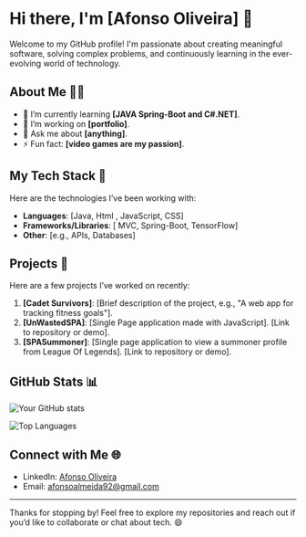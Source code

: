 # Hi there, I'm [Afonso Oliveira] 👋

Welcome to my GitHub profile! I'm passionate about creating meaningful software, solving complex problems, and continuously learning in the ever-evolving world of technology.

## About Me 🧑‍💻
- 🌱 I’m currently learning **[JAVA Spring-Boot and C#.NET]**.
- 🔭 I’m working on **[portfolio]**.
- 💬 Ask me about **[anything]**.
- ⚡ Fun fact: **[video games are my passion]**.

## My Tech Stack 🚀

Here are the technologies I’ve been working with:

- **Languages**: [Java, Html , JavaScript, CSS]
- **Frameworks/Libraries**: [ MVC, Spring-Boot, TensorFlow]
- **Other**: [e.g., APIs, Databases]

## Projects 📂

Here are a few projects I’ve worked on recently:

1. **[Cadet Survivors]**: [Brief description of the project, e.g., "A web app for tracking fitness goals"]. 
2. **[UnWastedSPA]**: [Single Page application made with JavaScript]. [Link to repository or demo].
3. **[SPASummoner]**: [Single page application to view a summoner profile from League Of Legends]. [Link to repository or demo].

## GitHub Stats 📊

![Your GitHub stats](https://github-readme-stats.vercel.app/api?username=yourusername&show_icons=true&theme=radical)

![Top Languages](https://github-readme-stats.vercel.app/api/top-langs/?username=yourusername&layout=compact&theme=radical)

## Connect with Me 🌐

- LinkedIn: [Afonso Oliveira](https://www.linkedin.com/in/afonsooliveira-dev/)
- Email: [afonsoalmeida92@gmail.com](afonsoalmeida92@gmail.com)

---

Thanks for stopping by! Feel free to explore my repositories and reach out if you’d like to collaborate or chat about tech. 😄

